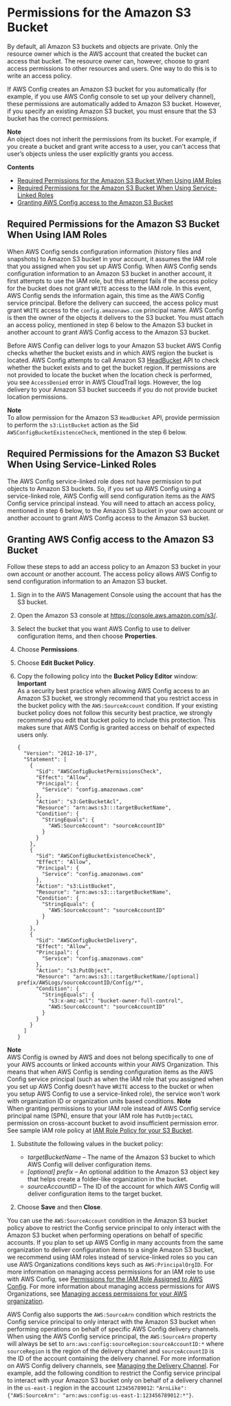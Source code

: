# Permissions for the Amazon S3 Bucket<a name="s3-bucket-policy"></a>

By default, all Amazon S3 buckets and objects are private\. Only the resource owner which is the AWS account that created the bucket can access that bucket\. The resource owner can, however, choose to grant access permissions to other resources and users\. One way to do this is to write an access policy\.

If AWS Config creates an Amazon S3 bucket for you automatically \(for example, if you use AWS Config console to set up your delivery channel\), these permissions are automatically added to Amazon S3 bucket\. However, if you specify an existing Amazon S3 bucket, you must ensure that the S3 bucket has the correct permissions\.

**Note**  
An object does not inherit the permissions from its bucket\. For example, if you create a bucket and grant write access to a user, you can't access that user’s objects unless the user explicitly grants you access\.

**Contents**
+ [Required Permissions for the Amazon S3 Bucket When Using IAM Roles](#required-permissions-in-another-account)
+ [Required Permissions for the Amazon S3 Bucket When Using Service\-Linked Roles](#required-permissions-using-servicelinkedrole)
+ [Granting AWS Config access to the Amazon S3 Bucket](#granting-access-in-another-account)

## Required Permissions for the Amazon S3 Bucket When Using IAM Roles<a name="required-permissions-in-another-account"></a>

When AWS Config sends configuration information \(history files and snapshots\) to Amazon S3 bucket in your account, it assumes the IAM role that you assigned when you set up AWS Config\. When AWS Config sends configuration information to an Amazon S3 bucket in another account, it first attempts to use the IAM role, but this attempt fails if the access policy for the bucket does not grant `WRITE` access to the IAM role\. In this event, AWS Config sends the information again, this time as the AWS Config service principal\. Before the delivery can succeed, the access policy must grant `WRITE` access to the `config.amazonaws.com` principal name\. AWS Config is then the owner of the objects it delivers to the S3 bucket\. You must attach an access policy, mentioned in step 6 below to the Amazon S3 bucket in another account to grant AWS Config access to the Amazon S3 bucket\.

Before AWS Config can deliver logs to your Amazon S3 bucket AWS Config checks whether the bucket exists and in which AWS region the bucket is located\. AWS Config attempts to call Amazon S3 [HeadBucket](https://docs.aws.amazon.com/AmazonS3/latest/API/API_RESTBucketHEAD.html) API to check whether the bucket exists and to get the bucket region\. If permissions are not provided to locate the bucket when the location check is performed, you see `AccessDenied` error in AWS CloudTrail logs\. However, the log delivery to your Amazon S3 bucket succeeds if you do not provide bucket location permissions\.

**Note**  
To allow permission for the Amazon S3 `HeadBucket` API, provide permission to perform the `s3:ListBucket` action as the Sid `AWSConfigBucketExistenceCheck`, mentioned in the step 6 below\.

## Required Permissions for the Amazon S3 Bucket When Using Service\-Linked Roles<a name="required-permissions-using-servicelinkedrole"></a>

The AWS Config service\-linked role does not have permission to put objects to Amazon S3 buckets\. So, if you set up AWS Config using a service\-linked role, AWS Config will send configuration items as the AWS Config service principal instead\. You will need to attach an access policy, mentioned in step 6 below, to the Amazon S3 bucket in your own account or another account to grant AWS Config access to the Amazon S3 bucket\.

## Granting AWS Config access to the Amazon S3 Bucket<a name="granting-access-in-another-account"></a>

Follow these steps to add an access policy to an Amazon S3 bucket in your own account or another account\. The access policy allows AWS Config to send configuration information to an Amazon S3 bucket\.

1. Sign in to the AWS Management Console using the account that has the S3 bucket\.

1. Open the Amazon S3 console at [https://console\.aws\.amazon\.com/s3/](https://console.aws.amazon.com/s3/)\.

1. Select the bucket that you want AWS Config to use to deliver configuration items, and then choose **Properties**\. 

1. Choose **Permissions**\.

1. Choose **Edit Bucket Policy**\.

1. Copy the following policy into the **Bucket Policy Editor** window:
**Important**  
As a security best practice when allowing AWS Config access to an Amazon S3 bucket, we strongly recommend that you restrict access in the bucket policy with the `AWS:SourceAccount` condition\. If your existing bucket policy does not follow this security best practice, we strongly recommend you edit that bucket policy to include this protection\. This makes sure that AWS Config is granted access on behalf of expected users only\.

   ```
   {
     "Version": "2012-10-17",
     "Statement": [
       {
         "Sid": "AWSConfigBucketPermissionsCheck",
         "Effect": "Allow",
         "Principal": {
           "Service": "config.amazonaws.com"
         },
         "Action": "s3:GetBucketAcl",
         "Resource": "arn:aws:s3:::targetBucketName",
         "Condition": { 
           "StringEquals": {
             "AWS:SourceAccount": "sourceAccountID"
           }
         }
       },
       {
         "Sid": "AWSConfigBucketExistenceCheck",
         "Effect": "Allow",
         "Principal": {
           "Service": "config.amazonaws.com"
         },
         "Action": "s3:ListBucket",
         "Resource": "arn:aws:s3:::targetBucketName",
         "Condition": { 
           "StringEquals": {
             "AWS:SourceAccount": "sourceAccountID"
           }
         }
       },
       {
         "Sid": "AWSConfigBucketDelivery",
         "Effect": "Allow",
         "Principal": {
           "Service": "config.amazonaws.com"
         },
         "Action": "s3:PutObject",
         "Resource": "arn:aws:s3:::targetBucketName/[optional] prefix/AWSLogs/sourceAccountID/Config/*",
         "Condition": { 
           "StringEquals": { 
             "s3:x-amz-acl": "bucket-owner-full-control",
             "AWS:SourceAccount": "sourceAccountID"
           }
         }
       }
     ]
   }
   ```
**Note**  
AWS Config is owned by AWS and does not belong specifically to one of your AWS accounts or linked accounts within your AWS Organization\. This means that when AWS Config is sending configuration items as the AWS Config service principal \(such as when the IAM role that you assigned when you set up AWS Config doesn’t have `WRITE` access to the bucket or when you setup AWS Config to use a service\-linked role\), the service won't work with organization ID or organization units based conditions\.
**Note**  
When granting permissions to your IAM role instead of AWS Config service principal name \(SPN\), ensure that your IAM role has `PutObjectACL` permission on cross\-account bucket to avoid insufficient permission error\.  See sample IAM role policy at [ IAM Role Policy for your S3 Bucket](iamrole-permissions.md#iam-role-policies-S3-bucket)\.

1. Substitute the following values in the bucket policy:
   + *targetBucketName* – The name of the Amazon S3 bucket to which AWS Config will deliver configuration items\.
   + *\[optional\] prefix* – An optional addition to the Amazon S3 object key that helps create a folder\-like organization in the bucket\.
   + *sourceAccountID* – The ID of the account for which AWS Config will deliver configuration items to the target bucket\.

1. Choose **Save** and then **Close**\.

You can use the `AWS:SourceAccount` condition in the Amazon S3 bucket policy above to restrict the Config service principal to only interact with the Amazon S3 bucket when performing operations on behalf of specific accounts\. If you plan to set up AWS Config in many accounts from the same organization to deliver configuration items to a single Amazon S3 bucket, we recommend using IAM roles instead of service\-linked roles so you can use AWS Organizations conditions keys such as `AWS:PrincipalOrgID`\. For more information on managing access permissions for an IAM role to use with AWS Config, see [Permissions for the IAM Role Assigned to AWS Config](https://docs.aws.amazon.com/config/latest/developerguide/iamrole-permissions.html)\. For more information about managing access permissions for AWS Organizations, see [Managing access permissions for your AWS organization](https://docs.aws.amazon.com/organizations/latest/userguide/orgs_permissions_overview.html)\.

AWS Config also supports the `AWS:SourceArn` condition which restricts the Config service principal to only interact with the Amazon S3 bucket when performing operations on behalf of specific AWS Config delivery channels\. When using the AWS Config service principal, the `AWS:SourceArn` property will always be set to `arn:aws:config:sourceRegion:sourceAccountID:*` where `sourceRegion` is the region of the delivery channel and `sourceAccountID` is the ID of the account containing the delivery channel\. For more information on AWS Config delivery channels, see [Managing the Delivery Channel](https://docs.aws.amazon.com/config/latest/developerguide/manage-delivery-channel.html)\. For example, add the following condition to restrict the Config service principal to interact with your Amazon S3 bucket only on behalf of a delivery channel in the `us-east-1` region in the account `123456789012`: `"ArnLike": {"AWS:SourceArn": "arn:aws:config:us-east-1:123456789012:*"}`\.